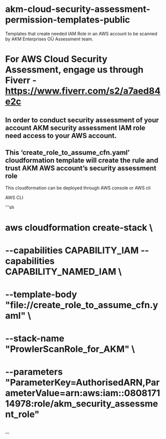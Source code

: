 # akm-cloud-security-assessment-permission-templates-public
Templates that create needed IAM Role in an AWS account to be scanned by AKM Enterprises OÜ Assessment team.


# For AWS Cloud Security Assessment, engage us through Fiverr - https://www.fiverr.com/s2/a7aed84e2c

## In order to conduct security assessment of your account AKM security assessment IAM role need access to your AWS account. 

## This ‘create_role_to_assume_cfn.yaml’ cloudformation template will create the rule and trust AKM AWS account’s security assessment role
This cloudformation can be deployed through AWS console or AWS cli

AWS CLI 

'''sh
# aws cloudformation create-stack \
#  --capabilities CAPABILITY_IAM --capabilities CAPABILITY_NAMED_IAM \
#  --template-body "file://create_role_to_assume_cfn.yaml" \
#  --stack-name "ProwlerScanRole_for_AKM" \
#  --parameters "ParameterKey=AuthorisedARN,ParameterValue=arn:aws:iam::080817114978:role/akm_security_assessment_role"
#
'''

